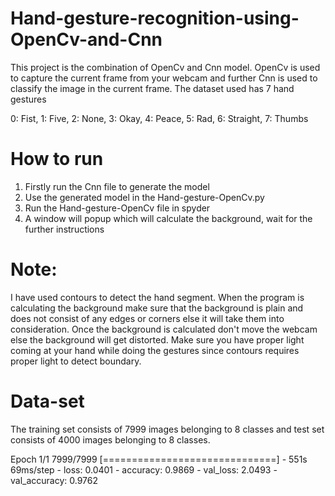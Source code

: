 # Hand-gesture-recognition-using-OpenCv-and-Cnn
This project is the combination of OpenCv and Cnn model. OpenCv is used to capture the current frame from your webcam and further Cnn is used to classify the image in the current frame.
The dataset used has 7 hand gestures

0: Fist, 1: Five, 2: None, 3: Okay, 4: Peace, 5: Rad, 6: Straight, 7: Thumbs

# How to run
1. Firstly run the Cnn file to generate the model 
2. Use the generated model in the Hand-gesture-OpenCv.py
3. Run the Hand-gesture-OpenCv file in spyder
4. A window will popup which will calculate the background, wait for the further instructions

# Note:
I have used contours to detect the hand segment. When the program is calculating the background make sure that the background is plain and does not consist of any edges or corners else it will take them into consideration. Once the background is calculated don't move the webcam else the background will get distorted. Make sure you have proper light coming at your hand while doing the gestures since contours requires proper light to detect boundary.

# Data-set
The training set consists of 7999 images belonging to 8 classes and test set consists of 4000 images belonging to 8 classes.

Epoch 1/1
7999/7999 [==============================] - 551s 69ms/step - loss: 0.0401 - accuracy: 0.9869 - val_loss: 2.0493 - val_accuracy: 0.9762

